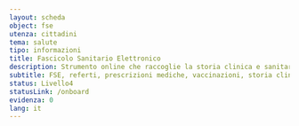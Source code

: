 ```yaml
---
layout: scheda
object: fse
utenza: cittadini
tema: salute
tipo: informazioni
title: Fascicolo Sanitario Elettronico
description: Strumento online che raccoglie la storia clinica e sanitaria di una persona. Occorre autenticarsi e dare il consenso
subtitle: FSE, referti, prescrizioni mediche, vaccinazioni, storia clinica, stato di salute
status: Livello4
statusLink: /onboard
evidenza: 0
lang: it
---
```


